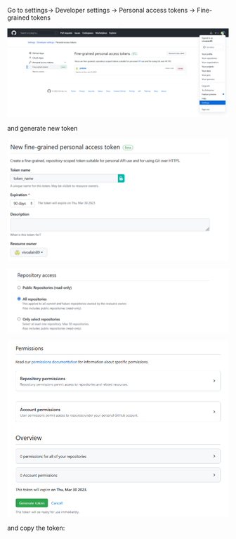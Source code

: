 Go to settings-> Developer settings -> Personal access tokens -> Fine-grained tokens

![qownnotes-media-ATEuiv](../../media/qownnotes-media-ATEuiv.png)

and generate new token

![qownnotes-media-jGFhyn](../../media/qownnotes-media-jGFhyn.png)

![qownnotes-media-IpkEZz](../../media/qownnotes-media-IpkEZz.png)

![qownnotes-media-Gphrwi](../../media/qownnotes-media-Gphrwi.png)

and copy the token:


